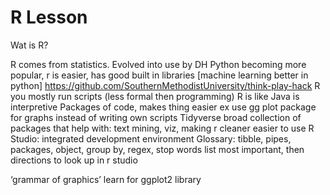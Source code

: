 
# R Lesson 

Wat is  R? 

R comes from statistics. 
Evolved into use by DH
Python becoming more popular, r is easier, has good built in libraries 
[machine learning better in python] https://github.com/SouthernMethodistUniversity/think-play-hack
R you mostly run scripts (less formal then programming)
R is like Java is interpretive 
Packages of code, makes thing easier ex use gg plot package for graphs instead of writing own scripts
Tidyverse broad collection of packages that help with: text mining, viz, making r cleaner easier to use
R Studio: integrated development environment 
Glossary: tibble, pipes, packages, object, group by, regex, stop words
list most important, then directions to look up in r studio 

‘grammar of graphics’ learn for ggplot2 library 

